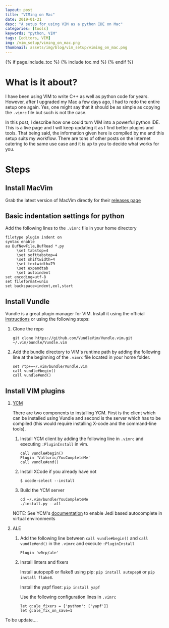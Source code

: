 ```yaml
---
layout: post
title: "VIMing on Mac"
date: 2019-01-21
desc: "A setup for using VIM as a python IDE on Mac"
categories: [tools]
keywords: "python, VIM"
tags: [editors, VIM]
img: /vim_setup/viming_on_mac.png
thumbnail: assets/img/blog/vim_setup/viming_on_mac.png
---
```


{% if page.include_toc %}
{% include toc.md %}
{% endif %}


# What is it about?

I have been using VIM to write C++ as well as python code for years. However, after I upgraded my Mac a few days ago, I had to redo the entire setup one again. Yes, one might say that it should be as simple as copying the `.vimrc` file but such is not the case. 

In this post, I describe how one could turn VIM into a powerful python IDE. This is a live page and I will keep updating it as I find better plugins and tools. That being said, the information given here is compiled by me and this setup suits my workflow. There are tons of other posts on the Internet catering to the same use case and it is up to you to decide what works for you. 

# Steps

## Install MacVim
	
Grab the latest version of MacVim directly for their [releases page](https://github.com/macvim-dev/macvim/releases)


## Basic indentation settings for python

Add the following lines to the `.vimrc` file in your home directory

```
filetype plugin indent on
syntax enable
au BufNewFile,BufRead *.py
     \set tabstop=4
     \set softtabstop=4
     \set shiftwidth=4
     \set textwidth=79
     \set expandtab
     \set autoindent
set encoding=utf-8
set fileformat=unix
set backspace=indent,eol,start
```

## Install Vundle

Vundle is a great plugin manager for VIM. Install it using the official [instructions](https://github.com/VundleVim/Vundle.vim) or using the following steps:

1. Clone the repo

	```
	git clone https://github.com/VundleVim/Vundle.vim.git ~/.vim/bundle/Vundle.vim
	```

2. Add the bundle directory to VIM's runtime path by adding the following line at the beginning of the `.vimrc` file located in your home folder.

	```
	set rtp+=~/.vim/bundle/Vundle.vim
	call vundle#begin()
    call vundle#end()
	```



## Install VIM plugins
1. [YCM](https://valloric.github.io/YouCompleteMe/)

	There are two components to installing YCM. First is the client which can be installed using Vundle and second is the server which has to be compiled (this would require installing X-code and the command-line tools).

	1. Install YCM client by adding the following line in `.vimrc` and executing `:PluginInstall` in vim.

		```
		call vundle#begin()
		Plugin 'Valloric/YouCompleteMe'
		call vundle#end()
		```
	2. Install XCode if you already have not

		```
		$ xcode-select --install
		```

	3. Build the YCM server

		```
		cd ~/.vim/bundle/YouCompleteMe
		./install.py --all
		```

	NOTE: See YCM's [documentation](https://valloric.github.io/YouCompleteMe/#python-semantic-completion) to enable Jedi based autocomplete in virtual environments

2. ALE

	1. Add the following line between `call vundle#begin()` and `call vundle#end()` in the `.vimrc` and execute `:PluginInstall`

		```
		Plugin 'w0rp/ale'
		``` 

	2. Install linters and fixers

		Install autopep8 or flake8 using pip: `pip install autopep8` or `pip install flake8`.

		Install the yapf fixer: `pip install yapf`

		Use the following configuration lines in `.vimrc`

		```
		let g:ale_fixers = {'python': ['yapf']}
		let g:ale_fix_on_save=1
		```


To be update....
